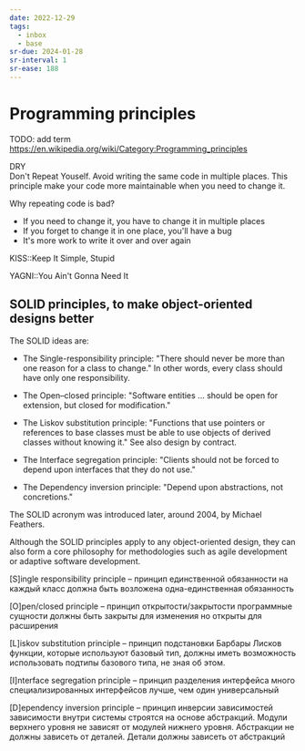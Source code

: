 ```yaml
---
date: 2022-12-29
tags:
  - inbox
  - base
sr-due: 2024-01-28
sr-interval: 1
sr-ease: 188
---
```

# Programming principles

TODO: add term
https://en.wikipedia.org/wiki/Category:Programming_principles

DRY
&#10;<br>
Don't Repeat Youself. Avoid writing the same code in multiple places.
This principle make your code more maintainable when you need to change it.

Why repeating code is bad?
&#10;<br>
- If you need to change it, you have to change it in multiple places
- If you forget to change it in one place, you'll have a bug
- It's more work to write it over and over again

KISS::Keep It Simple, Stupid

YAGNI::You Ain't Gonna Need It

<!-- NEXT: review this -->

## SOLID principles, to make object-oriented designs better

The SOLID ideas are:

- The Single-responsibility principle: "There should never be more than one
reason for a class to change." In other words, every class should have only
one responsibility.

- The Open–closed principle: "Software entities ... should be open for
extension, but closed for modification."

- The Liskov substitution principle: "Functions that use pointers or references
to base classes must be able to use objects of derived classes without knowing
it." See also design by contract.

- The Interface segregation principle: "Clients should not be forced to depend
upon interfaces that they do not use."

- The Dependency inversion principle: "Depend upon abstractions, not concretions."

The SOLID acronym was introduced later, around 2004, by Michael Feathers.

Although the SOLID principles apply to any object-oriented design, they can also
form a core philosophy for methodologies such as agile development or adaptive
software development.

[S]ingle responsibility principle – принцип единственной обязанности на каждый
класс должна быть возложена одна-единственная обязанность

[O]pen/closed principle – принцип открытости/закрытости программные сущности
должны быть закрыты для изменения но открыты для расширения

[L]iskov substitution principle – принцип подстановки Барбары Лисков функции,
которые используют базовый тип, должны иметь возможность использовать подтипы
базового типа, не зная об этом.

[I]nterface segregation principle – принцип разделения интерфейса много
специализированных интерфейсов лучше, чем один универсальный

[D]ependency inversion principle – принцип инверсии зависимостей зависимости
внутри системы строятся на основе абстракций. Модули верхнего уровня не зависят
от модулей нижнего уровня. Абстракции не должны зависеть от деталей. Детали
должны зависеть от абстракций
